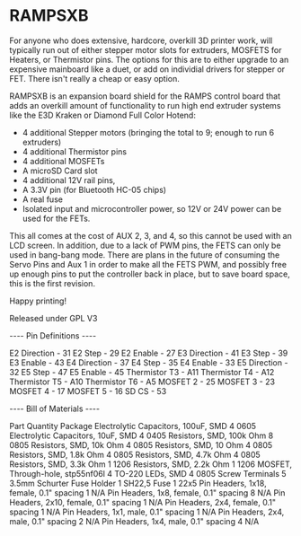 # RAMPSXB
For anyone who does extensive, hardcore, overkill 3D printer work, will typically run out of either stepper motor slots for extruders, MOSFETS for Heaters, or Thermistor pins. The options for this are to either upgrade to an expensive mainboard like a duet, or add on individial drivers for stepper or FET. There isn't really a cheap or easy option.

RAMPSXB is an expansion board shield for the RAMPS control board that adds an overkill amount of functionality to run high end extruder systems like the E3D Kraken or Diamond Full Color Hotend: 

- 4 additional Stepper motors (bringing the total to 9; enough to run 6 extruders)
- 4 additional Thermistor pins
- 4 additional MOSFETs 
- A microSD Card slot
- 4 additional 12V rail pins,
- A 3.3V pin (for Bluetooth HC-05 chips)
- A real fuse
- Isolated input and microcontroller power, so 12V or 24V power can be used for the FETs. 

This all comes at the cost of AUX 2, 3, and 4, so this cannot be used with an LCD screen. In addition, due to a lack of PWM pins, the FETS can only be used in bang-bang mode. There are plans in the future of consuming the Servo Pins and Aux 1 in order to make all the FETS PWM, and possibly free up enough pins to put the controller back in place, but to save board space, this is the first revision.

Happy printing!

Released under GPL V3



---- Pin Definitions ----

E2 Direction      -  31
E2 Step           -  29
E2 Enable         -  27
E3 Direction      -  41
E3 Step           -  39
E3 Enable         -  43
E4 Direction      -  37
E4 Step           -  35
E4 Enable         -  33
E5 Direction      -  32
E5 Step           -  47
E5 Enable         -  45
Thermistor T3     -  A11
Thermistor T4     -  A12
Thermistor T5     -  A10
Thermistor T6     -  A5
MOSFET 2          -  25
MOSFET 3          -  23
MOSFET 4          -  17
MOSFET 5          -  16
SD CS             -  53


---- Bill of Materials ----

Part                                      Quantity          Package
Electrolytic Capacitors, 100uF, SMD         4                 0605
Electrolytic Capacitors, 10uF, SMD          4                 0405
Resistors, SMD, 100k Ohm                    8                 0805
Resistors, SMD, 10k Ohm                     4                 0805
Resistors, SMD, 10 Ohm                      4                 0805
Resistors, SMD, 1.8k Ohm                    4                 0805
Resistors, SMD, 4.7k Ohm                    4                 0805
Resistors, SMD, 3.3k Ohm                    1                 1206
Resistors, SMD, 2.2k Ohm                    1                 1206
MOSFET, Through-hole, stp55nf06l            4                 TO-220
LEDs, SMD                                   4                 0805
Screw Terminals                             5                 3.5mm
Schurter Fuse Holder                        1                 SH22,5
Fuse                                        1                 22x5
Pin Headers, 1x18, female, 0.1" spacing     1                 N/A
Pin Headers, 1x8, female, 0.1" spacing      8                 N/A
Pin Headers, 2x10, female, 0.1" spacing     1                 N/A
Pin Headers, 2x4, female, 0.1" spacing      1                 N/A
Pin Headers, 1x1, male, 0.1" spacing        1                 N/A
Pin Headers, 2x4, male, 0.1" spacing        2                 N/A
Pin Headers, 1x4, male, 0.1" spacing        4                 N/A



